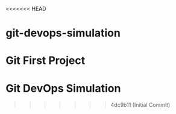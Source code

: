 <<<<<<< HEAD
# git-devops-simulation
Git First Project 
=======
# Git DevOps Simulation
>>>>>>> 4dc9b11 (Initial Commit)
